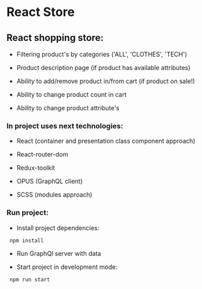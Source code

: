 # React Store

## React shopping store:

- Filtering product's by categories ('ALL', 'CLOTHES', 'TECH')

- Product description page (if product has available attributes)

- Ability to add/remove product in/from cart (if product on sale!)

- Ability to change product count in cart

- Ability to change product attribute's

### In project uses next technologies:

- React (container and presentation class component approach)

- React-router-dom

- Redux-toolkit

- OPUS (GraphQL client)

- SCSS (modules approach)

### Run project:

- Install project dependencies:

```sh
 npm install
```

- Run GraphQl server with data

- Start project in development mode:

```sh
 npm run start
```
